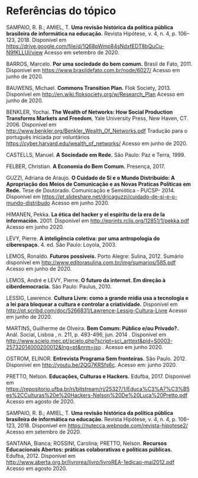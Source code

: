 # Referências do tópico

SAMPAIO, R. B.; AMIEL, T. **Uma revisão histórica da política pública brasileira de informática na educação.** Revista
Hipótese, v. 4, n. 4, p. 106–123, 2018. Disponível em https://drive.google.com/file/d/1Q68pWmp84sNdxfEDT8bQuCu-N9fKLLUl/view Acesso em setembro de 2020.  

BARROS, Marcelo. **Por uma sociedade do bem comum.** Brasil de Fato, 2011. Disponível em https://www.brasildefato.com.br/node/6027/ Acesso em junho de 2020.

BAUWENS, Michael. **Commons Transition Plan.** Flok Society, 2013. Disponível em http://en.wiki.floksociety.org/w/Research_Plan   Acesso em junho de 2020.

﻿BENKLER, Yochai. **The Wealth of Networks: How Social Production Transforms Markets and Freedom**, Yale University Press, New Haven, CT. 2006. Disponível em  http://www.benkler.org/Benkler_Wealth_Of_Networks.pdf  Tradução para o português iniciada por voluntários  https://cyber.harvard.edu/wealth_of_networks/  Acesso em junho de 2020.

CASTELLS, Manuel. **A Sociedade em Rede.** São Paulo: Paz e Terra, 1999.

FELBER, Christian. **A Economia do Bem Comum.** Presença, 2017.

GUZZI, Adriana de Araujo. **O Cuidado de Si e o Mundo Distribuído: A Apropriação dos Meios de Comunicação e as Novas Praticas Políticas em Rede.** Tese de Doutorado. Comunicação e Semiótica - PUCSP- 2014. Disponível em  https://pt.slideshare.net/dricaguzzi/cuidado-de-si-e-o-mundo-distribudo Acesso em junho 2020.

HIMANEN, Pekka. **La ética del hacker y el espiritu de la era de la información.** 2001. Disponível em http://eprints.rclis.org/12851/1/pekka.pdf Acesso em junho 2020.

LÉVY, Pierre. **A inteligência coletiva: por uma antropologia do ciberespaço.** 4. ed. São Paulo: Loyola, 2003.

LEMOS, Ronaldo.  **Futuros possíveis.**  Porto Alegre: Sulina, 2012. Sumário disponível em   http://www.editorasulina.com.br/img/sumarios/585.pdf  Acesso em junho de 2020.

LEMOS, André e LEVY, Pierre. **O futuro da internet.  Em direção à ciberdemocracia.** São Paulo: Paulus, 2010.

LESSIG, Lawrence. **Cultura Livre: como a grande mídia usa a tecnologia e a lei para bloquear a cultura e controlar a criatividade.** Disponível em  http://pt.scribd.com/doc/5266831/Lawrence-Lessig-Cultura-Livre Acesso em junho de 2020.

MARTINS, Guilherme de Olveira. **Bem Comum: Público e/ou Privado?.** Anál. Social, Lisboa , n. 211, p. 493-496, jun. 2014 . Disponível em  http://www.scielo.mec.pt/scielo.php?script=sci_arttext&pid=S0003-25732014000200012&lng=pt&nrm=iso . Acesso em junho 2020.

OSTROM, ELINOR. **Entrevista Programa Sem fronteiras.** São Paulo. 2012. Disponível em http://youtu.be/2QG7KRSfs6c. Acesso em: junho 2020.

PRETTO, Nelson. **Educações, Culturas e Hackers.** Edufba, 2017. Disponível em https://repositorio.ufba.br/ri/bitstream/ri/25327/1/Educa%C3%A7%C3%B5es%2CCulturas%20e%20Hackers-Nelson%20De%20Luca%20Pretto.pdf Acesso em agosto de 2020. 

SAMPAIO, R. B.; AMIEL, T. **Uma revisão histórica da política pública brasileira de informática na educação.** Revista
Hipótese, v. 4, n. 4, p. 106–123, 2018. Disponível em https://nutecca.webnode.com/revista-hipotese2/ Acesso em setembro de 2020.

SANTANA, Bianca; ROSSINI, Carolina; PRETTO, Nelson. **Recursos Educacionais Abertos: práticas colaborativas e políticas públicas.** Edufba, 2012. Disponível em http://www.aberta.org.br/livrorea/livro/livroREA-1edicao-mai2012.pdf Acesso em agosto 2020. 

